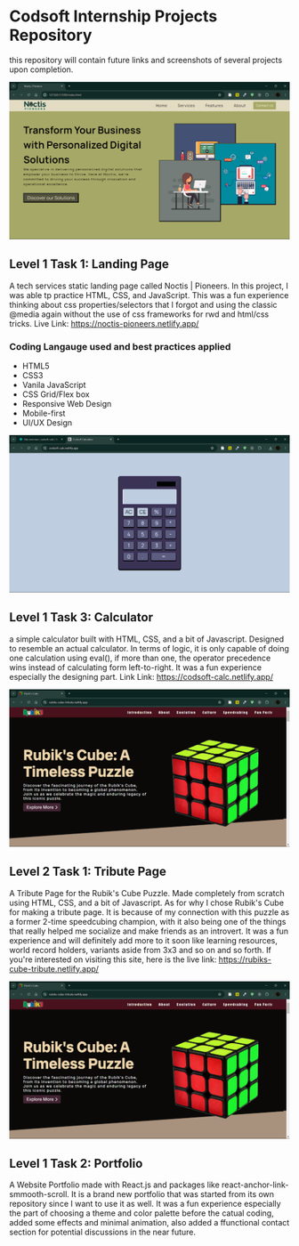 # Codsoft Internship Projects Repository

this repository will contain future links and screenshots of several projects upon completion.

![Example Image](./l1t1-landing-page/assets/images/noctis-pioneering.png)

## Level 1 Task 1: Landing Page

A tech services static landing page called Noctis | Pioneers. In this project, I was able tp practice HTML, CSS, and JavaScript. This was a fun experience  thinking about css properties/selectors that I forgot and using the classic @media again without the use of css frameworks for rwd and html/css tricks.
Live Link: https://noctis-pioneers.netlify.app/

### Coding Langauge used and best practices applied

- HTML5
- CSS3
- Vanila JavaScript
- CSS Grid/Flex box
- Responsive Web Design
- Mobile-first
- UI/UX Design

![Example Image](./l1t3-calculator/assets/images/codsoft-calculator.png)

## Level 1 Task 3: Calculator

a simple calculator built with HTML, CSS, and a bit of Javascript. Designed to resemble an actual calculator. In terms of logic, it is only capable of doing one calculation using eval(), if more than one, the operator precedence wins instead of calculating form left-to-right. It was a fun experience especially the designing part.
Link Link: https://codsoft-calc.netlify.app/

![Example Image](./l2t1-tribute-page/assets/images/rubiks-cube-tribute.png)

## Level 2 Task 1: Tribute Page

A Tribute Page for the Rubik's Cube Puzzle. Made completely from scratch using HTML, CSS, and a bit of Javascript. As for why I chose Rubik's Cube for making a tribute page. It is because of my connection with this puzzle as a former 2-time speedcubing champion, with it also being one of the things that really helped me socialize and make friends as an introvert. It was a fun experience and will definitely add more to it soon like learning resources, world record holders, variants aside from 3x3 and so on and so forth. If you're interested on visiting this site, here is the live link: https://rubiks-cube-tribute.netlify.app/

![Example Image](./l2t1-tribute-page/assets/images/rubiks-cube-tribute.png)

## Level 1 Task 2: Portfolio

A Website Portfolio made with React.js and packages like react-anchor-link-smmooth-scroll. It is a brand new portfolio that was started from its own repository since I want to use it as well. It was a fun experience especially the part of choosing a theme and color palette before the catual coding, added some effects and minimal animation, also added a ffunctional contact section for potential discussions in the near future.
